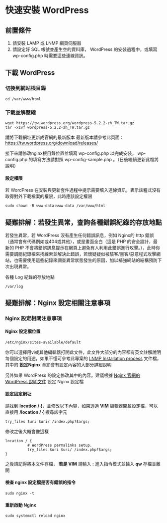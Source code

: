 #  快速安裝 WordPress

## 前置條件
 1. 請安裝 LAMP 或 LNMP 網頁伺服器
 2. 請設定好 SQL 帳號並產生空的資料庫， WordPress 的安裝過程中，或填寫  wp-config.php 時需要這些連線資訊。


## 下載 WordPress  

###  切換到網站根目錄
    cd /var/www/html

### 下載並解壓縮

    wget https://tw.wordpress.org/wordpress-5.2.2-zh_TW.tar.gz  
    tar -xzvf wordpress-5.2.2-zh_TW.tar.gz  

請將下載網址更新成官網的最新版本
最新版本請參考此頁面：https://tw.wordpress.org/download/releases/  

接下來請修改nginx根目錄位置並填寫 wp-config.php 以完成安裝， wp-config.php 的填寫方法請對照 wp-config-sample.php 。（日後繼續更新此檔將說明）


#### 設定權限

若 WordPress 在安裝與更新套件過程中提示需要填入連線資訊，表示該程式沒有取得對外下載檔案的權限，此時應該設定權限

    sudo chown -R www-data:www-data /var/www/html

## 疑難排解：若發生異常，查詢各種錯誤紀錄的存放地點
若發生異常，若 WordPress 沒有產生任何錯誤訊息，例如 Nginx的 http 錯誤（通常會有代碼例如或404或其他），或是畫面全白（這是 PHP 的安全設計，最新的 PHP 不會將錯誤訊息提示在網頁上避免有人利用此錯誤進行攻擊。），此時你需要調閱紀錄檔來找線索並解決此錯誤，若懷疑疑似被駭客/黑客/惡意程式攻擊網站，也需要使用這些紀錄來調查異常狀態發生的原因，加以補強網站的結構預防下次出現異常。

各種 Log 紀錄的存放地點

    /var/log




## 疑難排解：Nginx  設定相關注意事項

### Nginx  設定相關注意事項
#### Nginx 設定檔位置    

    /etc/nginx/sites-available/default

你可以選擇用vi或其他編輯器打開此文件，此文件大部分的內容都有英文註解說明每個設定的用途，如果不懂可參考此專案的 [LNMP Installation process](https://github.com/toppy368/ubuntu-vps-doc/blob/master/LNMP%20Installation%20process.md) 文件檔，其中的 **設定Nginx** 章節會有設定內容的大部分詳細說明

另外如果 WordPress 的設定修改其中的內容，建議根據 [Nginx 官網的 WordPress 說明文件](https://www.nginx.com/resources/wiki/start/topics/recipes/wordpress/ )  設定 Nginx 設定檔

#### 設定固定網址  
請找到 **location / {**，並修改以下內容，如果透過 **VIM** 編輯器開啟設定檔，可以直接用 **/location / {** 搜尋該字元   

    try_files $uri $uri/ /index.php?$args;

 修改之後大概會像這樣  

    location / {
              # WordPress permalinks setup.
              try_files $uri $uri/ /index.php?$args;
    }

之後請記得將本文件存檔， **若是 VIM** 請輸入 **:** 進入指令模式並輸入 **qw** 存檔並離開

#### 檢查 nginx 設定檔是否有錯誤的指令  

    sudo nginx -t

#### 重新啟動 Nginx  

    sudo systemctl reload nginx

